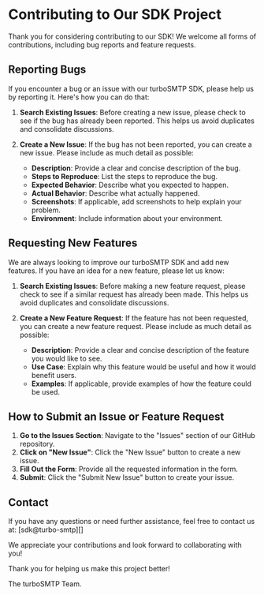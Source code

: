 [sdk_email]: mailto:skd@turbo-smtp.com

# Contributing to Our SDK Project

Thank you for considering contributing to our SDK! We welcome all forms of contributions, including bug reports and feature requests. 

## Reporting Bugs

If you encounter a bug or an issue with our turboSMTP SDK, please help us by reporting it. Here's how you can do that:

1. **Search Existing Issues**: Before creating a new issue, please check to see if the bug has already been reported. This helps us avoid duplicates and consolidate discussions.

2. **Create a New Issue**: If the bug has not been reported, you can create a new issue. Please include as much detail as possible:
    - **Description**: Provide a clear and concise description of the bug.
    - **Steps to Reproduce**: List the steps to reproduce the bug.
    - **Expected Behavior**: Describe what you expected to happen.
    - **Actual Behavior**: Describe what actually happened.
    - **Screenshots**: If applicable, add screenshots to help explain your problem.
    - **Environment**: Include information about your environment.

## Requesting New Features

We are always looking to improve our turboSMTP SDK and add new features. If you have an idea for a new feature, please let us know:

1. **Search Existing Issues**: Before making a new feature request, please check to see if a similar request has already been made. This helps us avoid duplicates and consolidate discussions.

2. **Create a New Feature Request**: If the feature has not been requested, you can create a new feature request. Please include as much detail as possible:
    - **Description**: Provide a clear and concise description of the feature you would like to see.
    - **Use Case**: Explain why this feature would be useful and how it would benefit users.
    - **Examples**: If applicable, provide examples of how the feature could be used.

## How to Submit an Issue or Feature Request

1. **Go to the Issues Section**: Navigate to the "Issues" section of our GitHub repository.
2. **Click on "New Issue"**: Click the "New Issue" button to create a new issue.
3. **Fill Out the Form**: Provide all the requested information in the form.
4. **Submit**: Click the "Submit New Issue" button to create your issue.

## Contact

If you have any questions or need further assistance, feel free to contact us at: [sdk@turbo-smtp][]

We appreciate your contributions and look forward to collaborating with you!

Thank you for helping us make this project better!

The turboSMTP Team.
